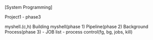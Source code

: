 [System Programming]

Project1 - phase3

myshell.(c,h)
        Building myshell(phase 1)
        Pipeline(phase 2)
        Background Process(phase 3)
        - JOB list
        - process control(fg, bg, jobs, kill)
